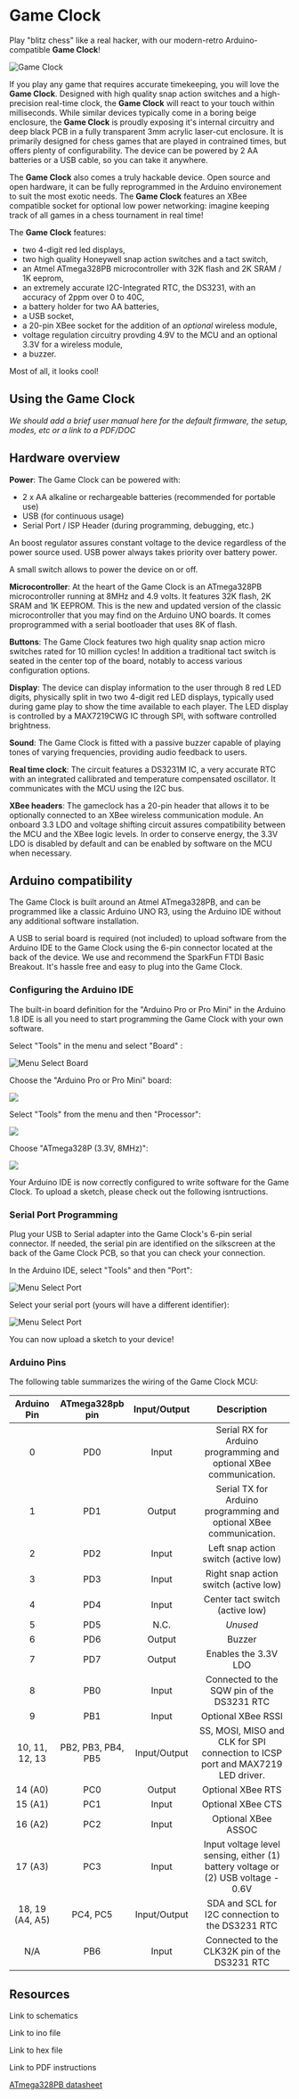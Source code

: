 # Game Clock

Play "blitz chess" like a real hacker, with our modern-retro Arduino-compatible **Game Clock**! 

![Game Clock](static/std_gameclock-main.jpg)

If you play any game that requires accurate timekeeping, you will love the **Game Clock**. Designed
 with high quality snap action switches and a high-precision real-time clock, the **Game Clock** 
will react to your touch within milliseconds. While similar devices typically come in a boring
 beige enclosure, the **Game Clock** is proudly exposing it's internal circuitry and deep black PCB 
in a fully transparent 3mm acrylic laser-cut enclosure. It is primarily designed for chess games that
 are played in contrained times, but offers plenty of configurability. The device can be powered by 
2 AA batteries or a USB cable, so you can take it anywhere. 

The **Game Clock** also comes a truly hackable device. Open source and open hardware, it can be 
fully reprogrammed in the Arduino environement to suit the most exotic needs. The **Game Clock** 
features an XBee compatible socket for optional low power networking: imagine keeping track of all
games in a chess tournament in real time!

The **Game Clock** features:

- two 4-digit red led displays, 
- two high quality Honeywell snap action switches and a tact switch,
- an Atmel ATmega328PB microcontroller with 32K flash and 2K SRAM / 1K eeprom,
- an extremely accurate I2C-Integrated RTC, the DS3231, with an accuracy of 2ppm over 0 to 40C,
- a battery holder for two AA batteries,
- a USB socket,
- a 20-pin XBee socket for the addition of an _optional_ wireless module,
- voltage regulation circuitry provding 4.9V to the MCU and an optional 3.3V for a wireless module,
- a buzzer.

Most of all, it looks cool!

## Using the Game Clock

_We should add a brief user manual here for the default firmware, the setup, modes, etc or a link to a PDF/DOC_

## Hardware overview

**Power**: The Game Clock can be powered with:

- 2 x AA alkaline or rechargeable batteries (recommended for portable use)
- USB (for continuous usage)
- Serial Port / ISP Header (during programming, debugging, etc.)

An boost regulator assures constant voltage to the device regardless of the power source used. 
USB power always takes priority over battery power.

A small switch allows to power the device on or off.

**Microcontroller**: At the heart of the Game Clock is an ATmega328PB microcontroller running at 8MHz
and 4.9 volts. It features 32K flash, 2K SRAM and 1K EEPROM. This is the new and updated version of
the classic microcontroller that you may find on the Arduino UNO boards. It comes proprogrammed with
a serial bootloader that uses 8K of flash.

**Buttons**: The Game Clock features two high quality snap action micro switches rated for 10 million 
cycles! In addition a traditional tact switch is seated in the center top of the board, notably to 
access various configuration options.

**Display**: The device can display information to the user through 8 red LED digits, physically split
in two two 4-digit red LED displays, typically used during game play to show the time available to each
player. The LED display is controlled by a MAX7219CWG IC through SPI, with software controlled brightness. 

**Sound**: The Game Clock is fitted with a passive buzzer capable of playing tones of varying 
frequencies, providing audio feedback to users.

**Real time clock**: The circuit features a DS3231M IC, a very accurate RTC with an integrated callibrated
and temperature compensated oscillator. It communicates with the MCU using the I2C bus. 

**XBee headers**: The gameclock has a 20-pin header that allows it to be optionally connected to an XBee
wireless communication module. An onboard 3.3 LDO and voltage shifting circuit assures compatibility between
the MCU and the XBee logic levels. In order to conserve energy, the 3.3V LDO is disabled by default and
can be enabled by software on the MCU when necessary.  

## Arduino compatibility

The Game Clock is built around an Atmel ATmega328PB, and can be programmed like a classic Arduino UNO R3, 
using the Arduino IDE without any additional software installation. 

A USB to serial board is required (not included) to upload software from the Arduino IDE to the Game Clock 
using the 6-pin connector located at the back of the device. 
We use and recommend the SparkFun FTDI Basic Breakout. It's hassle free and easy to plug into the
Game Clock.

### Configuring the Arduino IDE

The built-in board definition for the "Arduino Pro or Pro Mini" in the Arduino 1.8 IDE is all you need to 
start programming the Game Clock with your own software.

Select "Tools" in the menu and select "Board" :

![Menu Select Board](static/std_software-selectboard1.png)

Choose the "Arduino Pro or Pro Mini" board:

![](static/std_software-selectboard2.png)

Select "Tools" from the menu and then "Processor":

![](static/std_software-selectboard3.png)

Choose "ATmega328P (3.3V, 8MHz)":

![](static/std_software-selectboard4.png)

Your Arduino IDE is now correctly configured to write software for the Game Clock.
To upload a sketch, please check out the following isntructions.

### Serial Port Programming

Plug your USB to Serial adapter into the Game Clock's 6-pin serial connector.
If needed, the serial pin are identified on the silkscreen at the back of the Game Clock PCB,
so that you can check your connection.

In the Arduino IDE, select "Tools" and then "Port":

![](static/std_software-selectport1.png "Menu Select Port")

Select your serial port (yours will have a different identifier):

![](static/std_software-selectport2.png "Menu Select Port")

You can now upload a sketch to your device!

### Arduino Pins

The following table summarizes the wiring of the Game Clock MCU: 

| Arduino Pin     | ATmega328pb pin     | Input/Output  | Description
|:---------------:|:-------------------:|:-------------:|:-------------------:
| 0               | PD0                 | Input         | Serial RX for Arduino programming and optional XBee communication.
| 1               | PD1                 | Output        | Serial TX for Arduino programming and optional XBee communication.
| 2               | PD2                 | Input         | Left snap action switch (active low)
| 3               | PD3                 | Input         | Right snap action switch (active low)
| 4               | PD4                 | Input         | Center tact switch (active low)
| 5               | PD5                 | N.C.          | _Unused_
| 6               | PD6                 | Output        | Buzzer
| 7               | PD7                 | Output        | Enables the 3.3V LDO
| 8               | PB0                 | Input         | Connected to the SQW pin of the DS3231 RTC
| 9               | PB1                 | Input         | Optional XBee RSSI
| 10, 11, 12, 13  | PB2, PB3, PB4, PB5  | Input/Output  | SS, MOSI, MISO and CLK for SPI connection to ICSP port and MAX7219 LED driver.
| 14 (A0)         | PC0                 | Output        | Optional XBee RTS
| 15 (A1)         | PC1                 | Input         | Optional XBee CTS
| 16 (A2)         | PC2                 | Input         | Optional XBee ASSOC  
| 17 (A3)         | PC3                 | Input         | Input voltage level sensing, either (1) battery voltage or (2) USB voltage - 0.6V
| 18, 19 (A4, A5) | PC4, PC5            | Input/Output  | SDA and SCL for I2C connection to the DS3231 RTC
| N/A             | PB6                 | Input         | Connected to the CLK32K pin of the DS3231 RTC
 

## Resources

Link to schematics

Link to ino file

Link to hex file

Link to PDF instructions

[ATmega328PB datasheet](https://www.microchip.com/wwwproducts/en/ATmega328PB)






